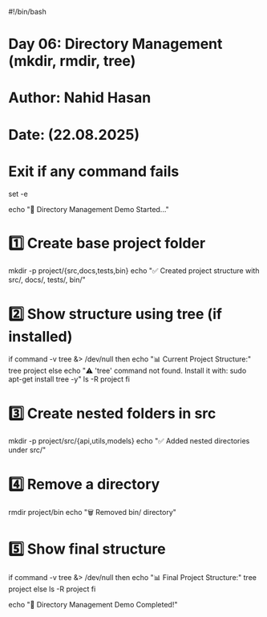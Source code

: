 #!/bin/bash
# Day 06: Directory Management (mkdir, rmdir, tree)
# Author: Nahid Hasan
# Date: (22.08.2025)

# Exit if any command fails
set -e

echo "📂 Directory Management Demo Started..."

# 1️⃣ Create base project folder
mkdir -p project/{src,docs,tests,bin}
echo "✅ Created project structure with src/, docs/, tests/, bin/"

# 2️⃣ Show structure using tree (if installed)
if command -v tree &> /dev/null
then
    echo "📊 Current Project Structure:"
    tree project
else
    echo "⚠️ 'tree' command not found. Install it with: sudo apt-get install tree -y"
    ls -R project
fi

# 3️⃣ Create nested folders in src
mkdir -p project/src/{api,utils,models}
echo "✅ Added nested directories under src/"

# 4️⃣ Remove a directory
rmdir project/bin
echo "🗑️ Removed bin/ directory"

# 5️⃣ Show final structure
if command -v tree &> /dev/null
then
    echo "📊 Final Project Structure:"
    tree project
else
    ls -R project
fi

echo "🎉 Directory Management Demo Completed!"
